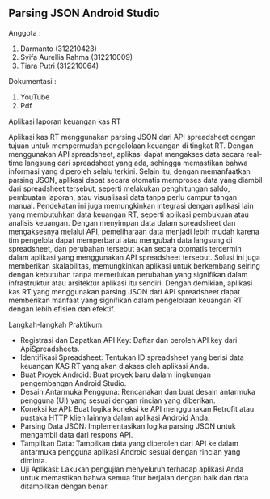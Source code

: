 ## Parsing JSON Android Studio

Anggota :

1. Darmanto               (312210423)
2. Syifa Aurellia Rahma   (312210009)
3. Tiara Putri            (312210064)

Dokumentasi :
1. YouTube
2. Pdf

Aplikasi laporan keuangan kas RT

Aplikasi kas RT menggunakan parsing JSON dari API spreadsheet dengan tujuan untuk mempermudah pengelolaan keuangan di tingkat RT. Dengan menggunakan API spreadsheet, aplikasi dapat mengakses data secara real-time langsung dari spreadsheet yang ada, sehingga memastikan bahwa informasi yang diperoleh selalu terkini. Selain itu, dengan memanfaatkan parsing JSON, aplikasi dapat secara otomatis memproses data yang diambil dari spreadsheet tersebut, seperti melakukan penghitungan saldo, pembuatan laporan, atau visualisasi data tanpa perlu campur tangan manual. Pendekatan ini juga memungkinkan integrasi dengan aplikasi lain yang membutuhkan data keuangan RT, seperti aplikasi pembukuan atau analisis keuangan. Dengan menyimpan data dalam spreadsheet dan mengaksesnya melalui API, pemeliharaan data menjadi lebih mudah karena tim pengelola dapat memperbarui atau mengubah data langsung di spreadsheet, dan perubahan tersebut akan secara otomatis tercermin dalam aplikasi yang menggunakan API spreadsheet tersebut. Solusi ini juga memberikan skalabilitas, memungkinkan aplikasi untuk berkembang seiring dengan kebutuhan tanpa memerlukan perubahan yang signifikan dalam infrastruktur atau arsitektur aplikasi itu sendiri. Dengan demikian, aplikasi kas RT yang menggunakan parsing JSON dari API spreadsheet dapat memberikan manfaat yang signifikan dalam pengelolaan keuangan RT dengan lebih efisien dan efektif.

Langkah-langkah Praktikum:

- Registrasi dan Dapatkan API Key: Daftar dan peroleh API key dari ApiSpreadsheets.
- Identifikasi Spreadsheet: Tentukan ID spreadsheet yang berisi data keuangan KAS RT yang akan diakses oleh aplikasi Anda.
- Buat Proyek Android: Buat proyek baru dalam lingkungan pengembangan Android Studio.
- Desain Antarmuka Pengguna: Rencanakan dan buat desain antarmuka pengguna (UI) yang sesuai dengan rincian yang diberikan.
- Koneksi ke API: Buat logika koneksi ke API menggunakan Retrofit atau pustaka HTTP klien lainnya dalam aplikasi Android Anda.
- Parsing Data JSON: Implementasikan logika parsing JSON untuk mengambil data dari respons API.
- Tampilkan Data: Tampilkan data yang diperoleh dari API ke dalam antarmuka pengguna aplikasi Android sesuai dengan rincian yang diminta.
- Uji Aplikasi: Lakukan pengujian menyeluruh terhadap aplikasi Anda untuk memastikan bahwa semua fitur berjalan dengan baik dan data ditampilkan dengan benar.
